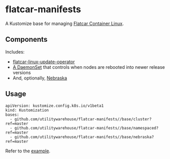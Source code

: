 # flatcar-manifests

A Kustomize base for managing [Flatcar Container Linux](https://www.flatcar-linux.org/).

## Components

Includes:

- [flatcar-linux-update-operator](https://github.com/kinvolk/flatcar-linux-update-operator)
- [A DaemonSet](base/namespaced/flatcar-update-ctl.yaml) that controls when nodes are rebooted
  into newer release versions
- And, optionally, [Nebraska](https://github.com/kinvolk/nebraska)

## Usage

```
apiVersion: kustomize.config.k8s.io/v1beta1
kind: Kustomization
bases:
  - github.com/utilitywarehouse/flatcar-manifests//base/cluster?ref=master
  - github.com/utilitywarehouse/flatcar-manifests//base/namespaced?ref=master
  - github.com/utilitywarehouse/flatcar-manifests//base/nebraska?ref=master
```

Refer to the [example](example/).
